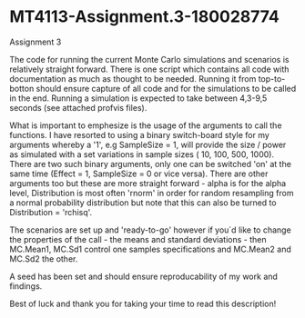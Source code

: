 # MT4113-Assignment.3-180028774
Assignment 3

The code for running the current Monte Carlo simulations and scenarios is relatively straight forward. There is one script which contains all code with documentation as much as thought to be needed. Running it from top-to-botton should ensure capture of all code and for the simulations to be called in the end. Running a simulation is expected to take between 4,3-9,5 seconds (see attached profvis files). 

What is important to emphesize is the usage of the arguments to call the functions. I have resorted to using a binary switch-board style for my arguments whereby a '1', e.g SampleSize = 1, will provide the size / power as simulated with a set variations in sample sizes ( 10, 100, 500, 1000). There are two such binary arguments, only one can be switched 'on' at the same time (Effect = 1, SampleSize = 0 or vice versa). There are other arguments too but these are more straight forward - alpha is for the alpha level, Distribution is most often 'rnorm' in order for random resampling from a normal probability distribution but note that this can also be turned to Distribution = 'rchisq'. 

The scenarios are set up and 'ready-to-go' however if you´d like to change the properties of the call - the means and standard deviations - then MC.Mean1, MC.Sd1 control one samples specifications and MC.Mean2 and MC.Sd2 the other. 

A seed has been set and should ensure reproducability of my work and findings. 

Best of luck and thank you for taking your time to read this description!
